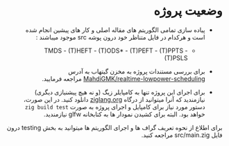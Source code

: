 <div dir="rtl">

# وضعیت پروژه

- پیاده سازی تمامی الگوریتم های مقاله اصلی و کار های پیشین انجام شده است و هرکدام در فایل متناظر خود درون پوشه src موجود میباشند :‌
  - TMDS - (T)HEFT - (T)ODS\* - (T)PEFT - (T)PPTS - (T)PSLS

- برای بررسی مستندات پروژه به مخزن گیتهاب به آدرس
  [MahdiGMK/realtime-lowpower-scheduling](https://github.com/MahdiGMK/realtime-lowpower-scheduling/)
  مراجعه فرمایید.

- برای اجرای این پروژه تنها به کامپایلر زیگ (و نه هیچ پیشنیازی دیگری) نیازمندید که آنرا میتوانید از درگاه
  [ziglang.org](https://ziglang.org/download)
  دانلود کنید.
  در این صورت، دستور مورد نیاز برای کامپایل و اجرای پروژه به صورت
  `zig build test`
  خواهد بود. البته برای کشیدن نمودار ها به کتابخانه glfw نیازمندید.

برای اطلاع از نحوه تعریف گراف ها و اجرای الگوریتم ها میتوانید به بخش
testing درون فایل src/main.zig مراجعه کنید.

</div>
